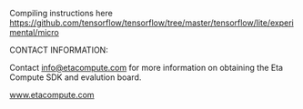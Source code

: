 Compiling instructions here
https://github.com/tensorflow/tensorflow/tree/master/tensorflow/lite/experimental/micro

CONTACT INFORMATION:

Contact info@etacompute.com for more information on obtaining the Eta Compute
SDK and evalution board.

www.etacompute.com
